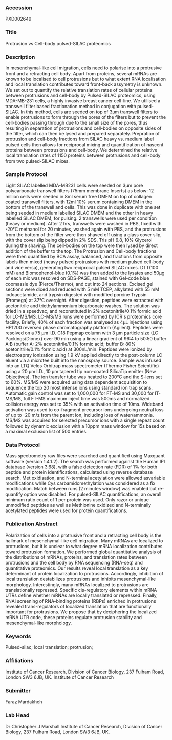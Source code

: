 ### Accession
PXD002649

### Title
Protrusion vs Cell-body pulsed-SILAC proteomics

### Description
In mesenchymal-like cell migration, cells need to polarise into a protrusive front and a retracting cell body. Apart from proteins, several mRNAs are known to be localised to cell protrusions but to what extent RNA localisation and local translation contributes toward front-back assymetry is unknown. We set out to quantify the relative translation rates of cellular proteins between protrusions and cell-body by Pulsed-SILAC proteomics, using MDA-MB-231 cells, a highly invasive breast cancer cell-line. We utilised a transwell filter based fractionation method in conjugation with pulsed-SILAC. In this method, cells are seeded on top of 3μm transwell filters to enable protrusions to form through the pores of the filters but to prevent the cell-bodies passing through due to the small size of the pores, thus resulting in separation of protrusions and cell-bodies on opposite sides of the filter, which can then be lysed and prepared separately. Prepration of protrusion and cell-body fractions from SILAC heavy vs. medium label pulsed cells then allows for reciprocal mixing and quantification of nascent proteins between protrusions and cell-body. We determined the relative local translation rates of 1150 proteins between protrusions and cell-body from two pulsed-SILAC mixes.

### Sample Protocol
Light SILAC labelled MDA-MB231 cells were seeded on 3μm pore polycarbonate transwell filters (75mm membrane Inserts) as below: 12 million cells were seeded in 8ml serum free DMEM on top of collagen coated transwell filters, with 12ml 10% serum containing DMEM in the bottom of the transwell and cells. This was done in duplicate with one set being seeded in medium labelled SILAC DMEM and the other in heavy labelled SILAC DMEM, for pulsing. 2 transwells were used per condition (heavy or medium). After 2 hrs, transwells were washed in PBS, fixed with -20°C methanol for 20 minutes, washed again with PBS, and the protrusions from the bottom of the filter were then shaved off using a glass cover slip, with the cover slip being dipped in 2% SDS, Tris pH 6.8, 10% Glycerol during the shaving. The cell-bodies on the top were then lysed by direct addition of the buffer to the top. The Protrusion and Cell-body fractions were then quantified by BCA assay, balanced, and fractions from opposite labels then mixed (heavy pulsed protrusions with medium pulsed cell-body and vice versa), generating two reciprocal pulsed SILAC mixes. DTT(100 mM) and Blomophenol-blue (0.1%) was then added to the lysates and 50μg of each mix was resolved on SDS-PAGE, stained with Gel-code blue coomassie dye (Pierce/Thermo), and cut into 24 sections. Excised gel sections were diced and reduced with 5 mM TCEP, alkylated with 55 mM iodoacetamide, and trypsin digested with modified porcine Trypsin (Promega) at 37°C overnight. After digestion, peptides were extracted with acetonitrile and triethylammonium bicarbonate washes. The solution was dried in a speedvac, and reconstituted in 2% acetonitrile/0.1% formic acid for LC-MS/MS. LC-MS/MS runs were performed by ICR's proteomics core facility. Briefly, 40% of each fraction was analysed as 4μL injections using HP1200 reversed phase chromatography platform (Agilent). Peptides were resolved on a 75 μm I.D. C18 Pepmap column with 3 μm particle size (LC Packings/Dionex) over 90 min using a linear gradient of 96:4 to 50:50 buffer A:B (buffer A: 2% acetonitrile/0.1% formic acid; buffer B: 80% acetonitrile/0.1% formic acid) at 300nL/min. Peptides were ionized by electrospray ionization using 1.9 kV applied directly to the post-column LC eluent via a microtee built into the nanospray source. Sample was infused into an LTQ Velos Orbitrap mass spectrometer (Thermo Fisher Scientific) using a 20 μm I.D., 10 μm tapered tip non-coated SilicaTip emitter (New Objectives). The ion transfer tube was heated to 200°C and the S-lens set to 60%. MS/MS were acquired using data dependent acquisition to sequence the top 20 most intense ions using standard ion trap scans. Automatic gain control was set to 1,000,000 for FT-MS and 30,000 for IT-MS/MS, full FT-MS maximum inject time was 500ms and normalized collision energy was set to 35% with an activation time of 10ms. Wideband activation was used to co-fragment precursor ions undergoing neutral loss of up to -20 m/z from the parent ion, including loss of water/ammonia. MS/MS was acquired for selected precursor ions with a single repeat count followed by dynamic exclusion with a 10ppm mass window for 15s based on a maximal exclusion list of 500 entries.

### Data Protocol
Mass spectrometry raw files were searched and quantified using Maxquant software (version 1.4.1.2). The search was performed against the Human IPI database (version 3.68), with a false detection rate (FDR) of 1% for both peptide and protein identifications, calculated using reverse database search. Met oxidisation, and N-terminal acetylation were allowed asvariable modifications while Cys carbamidomethylation was considered as a fix modification. Match between runs (2 minutes window) was enabled but re-quantify option was disabled. For pulsed-SILAC quantifications, an overall minimum ratio count of 1 per protein was used. Only razor or unique unmodified peptides as well as Methionine oxidized and N-terminally acetylated peptides were used for protein quantifications.

### Publication Abstract
Polarization of cells into a protrusive front and a retracting cell body is the hallmark of mesenchymal-like cell migration. Many mRNAs are localized to protrusions, but it is unclear to what degree mRNA localization contributes toward protrusion formation. We performed global quantitative analysis of the distributions of mRNAs, proteins, and translation rates between protrusions and the cell body by RNA sequencing (RNA-seq) and quantitative proteomics. Our results reveal local translation as a key determinant of protein localization to protrusions. Accordingly, inhibition of local translation destabilizes protrusions and inhibits mesenchymal-like morphology. Interestingly, many mRNAs localized to protrusions are translationally repressed. Specific cis-regulatory elements within mRNA UTRs define whether mRNAs are locally translated or repressed. Finally, RNAi screening of RNA-binding proteins (RBPs) enriched in protrusions revealed trans-regulators of localized translation that are functionally important for protrusions. We propose that by deciphering the localized mRNA UTR code, these proteins regulate protrusion stability and mesenchymal-like morphology.

### Keywords
Pulsed-silac; local translation; protrusion;

### Affiliations
Institute of Cancer Research, Division of Cancer Biology, 237 Fulham Road, London SW3 6JB, UK.
Institute of Cancer Research

### Submitter
Faraz Mardakheh

### Lab Head
Dr Christopher J Marshall
Institute of Cancer Research, Division of Cancer Biology, 237 Fulham Road, London SW3 6JB, UK.


